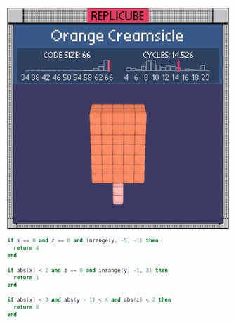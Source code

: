 ![preview](./preview.gif)

```lua
if x == 0 and z == 0 and inrange(y, -5, -1) then
  return 4
end

if abs(x) < 2 and z == 0 and inrange(y, -1, 3) then
  return 1
end

if abs(x) < 3 and abs(y - 1) < 4 and abs(z) < 2 then
  return 8
end
```
